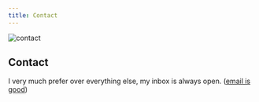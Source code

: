 ```yaml
---
title: Contact
---
```


<img class="hero" src="/img/contact.png" alt="contact"/> 

## Contact

I very much prefer <script>document.write('<a href="mailto:'+'e'+'m'+'a'+'i'+'l'+'@'+'c'+'a'+'r'+'l'+'o'+'s'+'r'+'o'+'d'+'r'+'i'+'g'+'o'+'.'+'c'+'o'+'m'+'">email</a>');</script> over everything else, my inbox is always open. ([email is good](https://email-is-good.com/))
